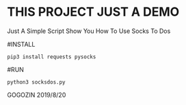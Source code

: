 # THIS PROJECT JUST A DEMO

Just A Simple Script Show You How To Use Socks To Dos

#INSTALL

    pip3 install requests pysocks

#RUN

    python3 socksdos.py


GOGOZIN 2019/8/20

